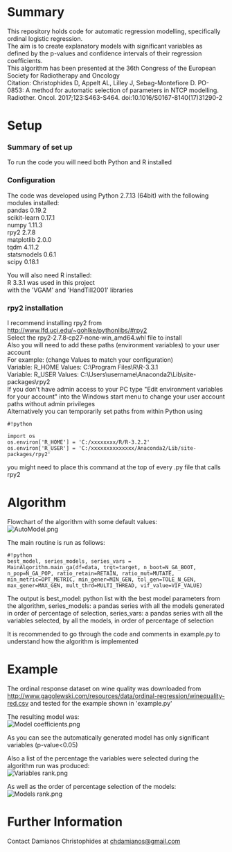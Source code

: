 # Summary

This repository holds code for automatic regression modelling, specifically ordinal logistic regression.  
The aim is to create explanatory models with significant variables as defined by the p-values and confidence intervals of their regression coefficients.  
This algorithm has been presented at the 36th Congress of the European Society for Radiotherapy and Oncology  
Citation: Christophides D, Appelt AL, Lilley J, Sebag-Montefiore D. PO-0853: A method for automatic selection of parameters in NTCP modelling. Radiother. Oncol. 2017;123:S463-S464. doi:10.1016/S0167-8140(17)31290-2

# Setup
### Summary of set up
To run the code you will need both Python and R installed
### Configuration
The code was developed using Python 2.7.13 (64bit) with the following modules installed:  
pandas 0.19.2  
scikit-learn 0.17.1  
numpy 1.11.3  
rpy2 2.7.8  
matplotlib 2.0.0  
tqdm 4.11.2  
statsmodels 0.6.1  
scipy 0.18.1  

You will also need R installed:  
R 3.3.1 was used in this project  
with the 'VGAM' and 'HandTill2001' libraries  

### rpy2 installation
I recommend installing rpy2 from http://www.lfd.uci.edu/~gohlke/pythonlibs/#rpy2  
Select the rpy2‑2.7.8‑cp27‑none‑win_amd64.whl file to install  
Also you will need to add these paths (environment variables) to your user account  
For example: (change Values to match your configuration)  
Variable: R_HOME Values: C:\Program Files\R\R-3.3.1  
Variable: R_USER Values: C:\Users\username\Anaconda2\Lib\site-packages\rpy2  
If you don't have admin access to your PC type "Edit environment variables for your account" into the Windows start menu to change your user account paths without admin privileges  
Alternatively you can temporarily set paths from within Python using  

```
#!python

import os  
os.environ['R_HOME'] = 'C:/xxxxxxxx/R/R-3.2.2'   
os.environ['R_USER'] = 'C:/xxxxxxxxxxxxxx/Anaconda2/Lib/site-packages/rpy2' 
```
  
you might need to place this command at the top of every .py file that calls rpy2   

# Algorithm
Flowchart of the algorithm with some default values:  
![AutoModel.png](https://bitbucket.org/repo/yp5MdKd/images/4102067091-AutoModel.png)  

The main routine is run as follows:  
```
#!python
best_model, series_models, series_vars = MainAlgorithm.main_ga(df=data, trgt=target, n_boot=N_GA_BOOT, n_pop=N_GA_POP, ratio_retain=RETAIN, ratio_mut=MUTATE, min_metric=OPT_METRIC, min_gener=MIN_GEN, tol_gen=TOLE_N_GEN, max_gener=MAX_GEN, mult_thrd=MULTI_THREAD, vif_value=VIF_VALUE)
```  
The output is best_model: python list with the best model parameters from the algorithm, series_models: a pandas series with all the models generated in order of percentage of selection, series_vars: a pandas series with all the variables selected, by all the models, in order of percentage of selection  

It is recommended to go through the code and comments in example.py to understand how the algorithm is implemented    

# Example
The ordinal response dataset on wine quality was downloaded from http://www.gagolewski.com/resources/data/ordinal-regression/winequality-red.csv and tested for the example shown in 'example.py'  

The resulting model was:  
![Model coefficients.png](https://bitbucket.org/repo/yp5MdKd/images/2551485050-Model%20coefficients.png)
  
As you can see the automatically generated model has only significant variables (p-value<0.05)

Also a list of the percentage the variables were selected during the algorithm run was produced:  
![Variables rank.png](https://bitbucket.org/repo/yp5MdKd/images/1839157875-Variables%20rank.png)

As well as the order of percentage selection of the models:  
![Models rank.png](https://bitbucket.org/repo/yp5MdKd/images/1042504757-Models%20rank.png)

# Further Information
Contact Damianos Christophides at chdamianos@gmail.com